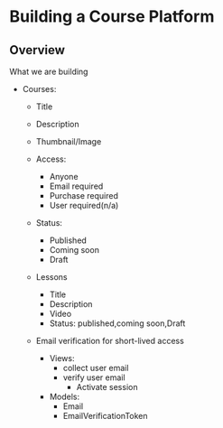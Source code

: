 # Building a Course Platform

## Overview
What we are building

- Courses:
    - Title
    - Description
    - Thumbnail/Image
    - Access:
       - Anyone
       - Email required
       - Purchase required
       - User required(n/a)
    - Status:
       - Published
       - Coming soon
       - Draft
    - Lessons  
        - Title
        - Description
        - Video
        - Status: published,coming soon,Draft 


    - Email verification for short-lived access
        - Views:
            - collect user email
            - verify user email
                 - Activate session
        - Models:
            - Email
            - EmailVerificationToken             